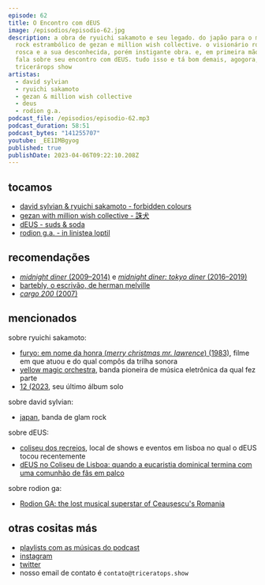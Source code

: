 ```yaml
---
episode: 62
title: O Encontro com dEUS
image: /episodios/episodio-62.jpg
description: a obra de ryuichi sakamoto e seu legado. do japão para o mundo post
  rock estrambólico de gezan e million wish collective. o visionário rodion
  rosca e a sua desconhecida, porém instigante obra. e, em primeira mão, eduardo
  fala sobre seu encontro com dEUS. tudo isso e tá bom demais, agogora, em
  tricerárops show
artistas:
  - david sylvian
  - ryuichi sakamoto
  - gezan & million wish collective
  - deus
  - rodion g.a.
podcast_file: /episodios/episodio-62.mp3
podcast_duration: 58:51
podcast_bytes: "141255707"
youtube: _EE1IMBgyog
published: true
publishDate: 2023-04-06T09:22:10.208Z
---
```

## tocamos

* [david sylvian & ryuichi sakamoto - forbidden colours](https://www.youtube.com/watch?v=jsG2M66-_xc)
* [gezan with million wish collective - 誅犬](https://www.youtube.com/watch?v=FRoOPZTjM2M)
* [dEUS - suds & soda](https://www.youtube.com/watch?v=h3r7Oo0Fs-8)
* [rodion g.a. - in linistea loptil](https://www.youtube.com/watch?v=r5VCY0nqQEg)

## recomendações

* [*midnight diner* (2009–2014)](https://www.imdb.com/title/tt1882928/) e [*midnight diner: tokyo diner* (2016–2019)](https://www.imdb.com/title/tt6150576/)
* [bartebly, o escrivão, de herman melville](https://pt.wikipedia.org/wiki/Bartleby,_o_Escriv%C3%A3o)
* [*cargo 200* (2007)](https://www.imdb.com/title/tt0847880/)

## mencionados

sobre ryuichi sakamoto:

* [furyo: em nome da honra (*merry christmas mr. lawrence*) (1983)](https://www.imdb.com/title/tt0085933/), filme em que atuou e do qual compôs da trilha sonora
* [yellow magic orchestra](https://open.spotify.com/artist/2JIf5JxI3ypOSfrfNIIMQE), banda pioneira de música eletrônica da qual fez parte
* [12 (2023](https://open.spotify.com/album/0kvmLk15RUoNqsn8acxqf4), seu último álbum solo

sobre david sylvian:

* [japan](https://pt.wikipedia.org/wiki/Japan_(banda)), banda de glam rock

sobre dEUS:

* [coliseu dos recreios](https://www.coliseulisboa.com/), local de shows e eventos em lisboa no qual o dEUS tocou recentemente
* [dEUS no Coliseu de Lisboa: quando a eucaristia dominical termina com uma comunhão de fãs em palco](https://mag.sapo.pt/musica/artigos/deus-no-coliseu-de-lisboa-quando-a-eucaristia-dominical-termina-com-uma-comunhao-de-fas-em-palco)

sobre rodion ga:

* [Rodion GA: the lost musical superstar of Ceaușescu's Romania](https://www.theguardian.com/music/2018/apr/11/rodion-ga-lost-musical-superstar-of-ceausescu-romania-rodion-rosca)

## otras cositas más

* [playlists com as músicas do podcast](https://www.triceratops.show/playlists/)
* [instagram](https://www.instagram.com/triceratops.show/)
* [twitter](https://twitter.com/TriceratopsShow/)
* nosso email de contato é `contato@triceratops.show`

